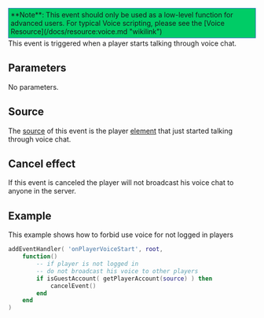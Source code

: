 <div style="border: 1px dotted blue; background: #00CC66;padding:4px;margin-bottom:2px;">
**Note**: This event should only be used as a low-level function for advanced users. For typical Voice scripting, please see the [Voice Resource](/docs/resource:voice.md "wikilink")

</div>
This event is triggered when a player starts talking through voice chat.

Parameters
----------

No parameters.

Source
------

The [source](/docs/event_system#event_source.md "wikilink") of this event is the player [element](/docs/element.md "wikilink") that just started talking through voice chat.

Cancel effect
-------------

If this event is canceled the player will not broadcast his voice chat to anyone in the server.

Example
-------

This example shows how to forbid use voice for not logged in players

``` lua
addEventHandler( 'onPlayerVoiceStart', root,
    function()
        -- if player is not logged in
        -- do not broadcast his voice to other players
        if isGuestAccount( getPlayerAccount(source) ) then
            cancelEvent()
        end
    end
)
```
